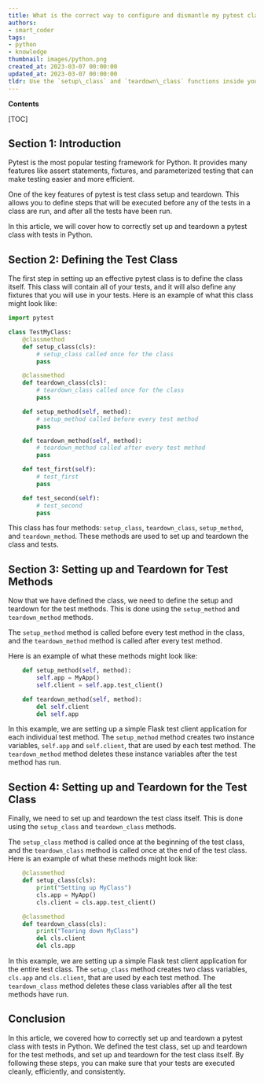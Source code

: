 ```yaml
---
title: What is the correct way to configure and dismantle my pytest class along with the tests?
authors:
- smart_coder
tags:
- python
- knowledge
thumbnail: images/python.png
created_at: 2023-03-07 00:00:00
updated_at: 2023-03-07 00:00:00
tldr: Use the `setup\_class` and `teardown\_class` functions inside your pytest class to respectively setup and teardown the necessary fixtures or resources before and after running your tests.
---
```


**Contents**

[TOC]

## Section 1: Introduction

Pytest is the most popular testing framework for Python. It provides many features like assert statements, fixtures, and parameterized testing that can make testing easier and more efficient.

One of the key features of pytest is test class setup and teardown. This allows you to define steps that will be executed before any of the tests in a class are run, and after all the tests have been run.

In this article, we will cover how to correctly set up and teardown a pytest class with tests in Python.

## Section 2: Defining the Test Class

The first step in setting up an effective pytest class is to define the class itself. This class will contain all of your tests, and it will also define any fixtures that you will use in your tests. Here is an example of what this class might look like:

```python
import pytest

class TestMyClass:
    @classmethod
    def setup_class(cls):
        # setup_class called once for the class
        pass

    @classmethod
    def teardown_class(cls):
        # teardown_class called once for the class
        pass

    def setup_method(self, method):
        # setup_method called before every test method
        pass

    def teardown_method(self, method):
        # teardown_method called after every test method
        pass

    def test_first(self):
        # test_first
        pass

    def test_second(self):
        # test_second
        pass
```

This class has four methods: `setup_class`, `teardown_class`, `setup_method`, and `teardown_method`. These methods are used to set up and teardown the class and tests.

## Section 3: Setting up and Teardown for Test Methods

Now that we have defined the class, we need to define the setup and teardown for the test methods. This is done using the `setup_method` and `teardown_method` methods.

The `setup_method` method is called before every test method in the class, and the `teardown_method` method is called after every test method.

Here is an example of what these methods might look like:

```python
    def setup_method(self, method):
        self.app = MyApp()
        self.client = self.app.test_client()

    def teardown_method(self, method):
        del self.client
        del self.app
```

In this example, we are setting up a simple Flask test client application for each individual test method. The `setup_method` method creates two instance variables, `self.app` and `self.client`, that are used by each test method. The `teardown_method` method deletes these instance variables after the test method has run.

## Section 4: Setting up and Teardown for the Test Class

Finally, we need to set up and teardown the test class itself. This is done using the `setup_class` and `teardown_class` methods.

The `setup_class` method is called once at the beginning of the test class, and the `teardown_class` method is called once at the end of the test class. Here is an example of what these methods might look like:

```python
    @classmethod
    def setup_class(cls):
        print("Setting up MyClass")
        cls.app = MyApp()
        cls.client = cls.app.test_client()

    @classmethod
    def teardown_class(cls):
        print("Tearing down MyClass")
        del cls.client
        del cls.app
```

In this example, we are setting up a simple Flask test client application for the entire test class. The `setup_class` method creates two class variables, `cls.app` and `cls.client`, that are used by each test method. The `teardown_class` method deletes these class variables after all the test methods have run.

## Conclusion

In this article, we covered how to correctly set up and teardown a pytest class with tests in Python. We defined the test class, set up and teardown for the test methods, and set up and teardown for the test class itself. By following these steps, you can make sure that your tests are executed cleanly, efficiently, and consistently.
